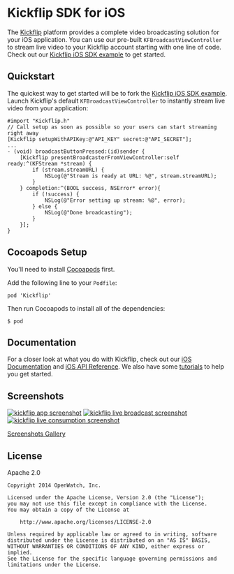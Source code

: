 # Kickflip SDK for iOS

The [Kickflip](http://kickflip.io) platform provides a complete video broadcasting solution for your iOS application. You can use our pre-built `KFBroadcastViewController` to stream live video to your Kickflip account starting with one line of code. Check out our [Kickflip iOS SDK example](https://github.com/Kickflip/kickflip-ios-example) to get started.

## Quickstart

The quickest way to get started will be to fork the [Kickflip iOS SDK example](https://github.com/Kickflip/kickflip-ios-example). Launch Kickflip's default `KFBroadcastViewController` to instantly stream live video from your application:

```objc
#import "Kickflip.h"
// Call setup as soon as possible so your users can start streaming right away
[Kickflip setupWithAPIKey:@"API_KEY" secret:@"API_SECRET"];
...
- (void) broadcastButtonPressed:(id)sender {
	[Kickflip presentBroadcasterFromViewController:self ready:^(KFStream *stream) {
        if (stream.streamURL) {
            NSLog(@"Stream is ready at URL: %@", stream.streamURL);
        }
    } completion:^(BOOL success, NSError* error){
        if (!success) {
            NSLog(@"Error setting up stream: %@", error);
        } else {
            NSLog(@"Done broadcasting");
        }
    }];
}
```

## Cocoapods Setup

You'll need to install [Cocoapods](http://cocoapods.org) first.
    
Add the following line to your `Podfile`:

    pod 'Kickflip'

Then run Cocoapods to install all of the dependencies:

    $ pod
    
## Documentation

For a closer look at what you do with Kickflip, check out our [iOS Documentation](https://github.com/Kickflip/kickflip-docs/tree/master/ios) and [iOS API Reference](http://cocoadocs.org/docsets/Kickflip/). We also have some [tutorials](https://github.com/Kickflip/kickflip-docs) to help you get started.
    
## Screenshots

[![kickflip app screenshot](https://i.imgur.com/QPtggd9m.jpg)](https://i.imgur.com/QPtggd9.png)
[![kickflip live broadcast screenshot](https://i.imgur.com/VHB6iQQm.jpg)](https://i.imgur.com/VHB6iQQ.png)
[![kickflip live consumption screenshot](https://i.imgur.com/IZbiyhRm.jpg)](https://i.imgur.com/IZbiyhR.png)

[Screenshots Gallery](http://imgur.com/a/IwuZ7)

    
## License

Apache 2.0

	Copyright 2014 OpenWatch, Inc.
	
	Licensed under the Apache License, Version 2.0 (the "License");
	you may not use this file except in compliance with the License.
	You may obtain a copy of the License at
	
	    http://www.apache.org/licenses/LICENSE-2.0
	
	Unless required by applicable law or agreed to in writing, software
	distributed under the License is distributed on an "AS IS" BASIS,
	WITHOUT WARRANTIES OR CONDITIONS OF ANY KIND, either express or implied.
	See the License for the specific language governing permissions and
	limitations under the License.